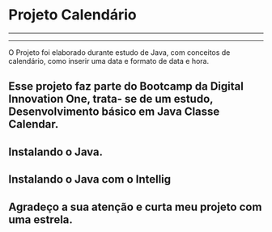# Projeto Calendário 
-------------------------------------------------- -------------------------------------------------- -------------------------


------------------------------------------------------------------------------------------------------------------------------

O Projeto foi elaborado durante estudo de Java, com conceitos de calendário, como inserir uma data e 
formato de data e hora.

Esse projeto faz parte do Bootcamp da Digital Innovation One, trata- se de um estudo, Desenvolvimento básico em Java
Classe Calendar.  
----------------------------------------------------------------------------------------------------------------------------

## Instalando o Java.

Instalando o Java com o Intellig 
-----------------------------------------------------------------------------------------------------------------------------
## Agradeço a sua atenção e curta meu projeto com uma estrela. 

